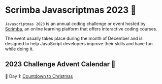 # Scrimba Javascriptmas 2023 🎄

`Javascriptmas 2023` is an annual coding challenge or event hosted by [Scrimba](https://scrimba.com/),
an online learning platform that offers interactive coding courses.

The event usually takes place during the month of December and is designed to help
JavaScript developers improve their skills and have fun while doing it.

## 2023 Challenge Advent Calendar 🎄
🎄 Day 1: [Countdown to Christmas](https://github.com/ArtemPchela/scrimba_javascriptmas_2023/tree/main/Day_1_Countdown_to_Christmas)
